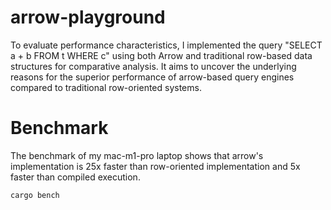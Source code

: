 # arrow-playground

To evaluate performance characteristics, I implemented the query "SELECT a + b FROM t WHERE c" using both Arrow and
traditional row-based data structures for comparative analysis.
It aims to uncover the underlying reasons for the superior performance of arrow-based query engines compared to
traditional row-oriented systems.

# Benchmark

The benchmark of my mac-m1-pro laptop shows that arrow's implementation is 25x faster than row-oriented implementation and 5x faster than compiled execution.

```bash
cargo bench
```
